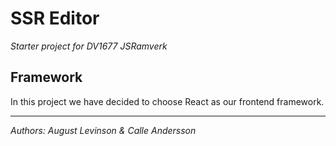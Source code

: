 # SSR Editor

_Starter project for DV1677 JSRamverk_



Framework
---

In this project we have decided to choose React as our frontend framework.

___

_Authors: August Levinson & Calle Andersson_
